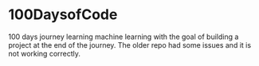 # 100DaysofCode
100 days journey learning machine learning with the goal of building a project at the end of the journey. The older repo had some issues and it is not working correctly. 
